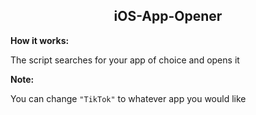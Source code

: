 <h2 align="center"> iOS-App-Opener </h2>

**How it works:**

The script searches for your app of choice and opens it

**Note:**

You can change `"TikTok"` to whatever app you would like
